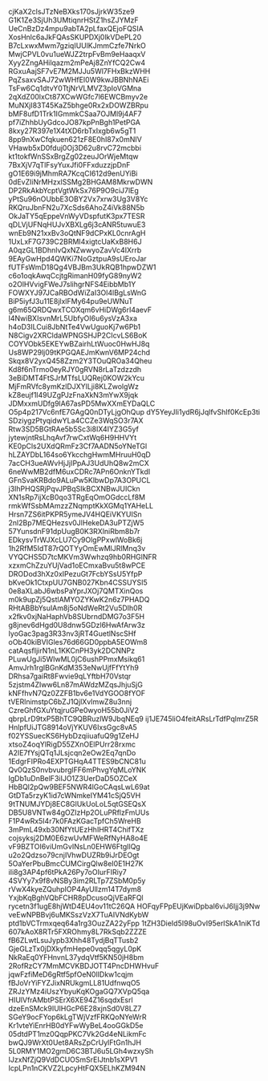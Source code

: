 cjKaX2clsJTzNeBXks170sJjrkW35ze9
G1K1Ze3SjUh3UMtiqnrHStZ1hsZJYMzF
UeCnBzDz4mpu9abTA2pLfaxQEjoFQSIA
XosHnlc6aJkFQAsSKUPDXj0lkVDePL20
B7cLxwxMwm7gziqIUUlKJmmCzfe7NrkO
MwjCPVL0vu1ueWJZ2trpFvBm9eHaaqxV
Xyy2ZngAHilqazm2mPeAj8ZnYfCQ2Cw4
RGxuAajSF7vE7M2MJJu5Wl7FHxBkzWHH
PqZsaxvSAJ72wWHfEI0W9kwJBBNhNAEi
TsFw6Cq1dtvY0TtjNrVLMVZ3pIoVGMna
2qXdZ00lxCt87XCwWGfc7l6EWCBmyv2e
MuNXjI83T45KaZ5bhge0Rx2xDOWZBRpu
bMF8ufD1Trk1IGmmkCSaa7OJMl9j4AF7
pf7iZhhbUyGdcoJO87kpPnBgh1PetPGA
8kxy27R397e1X4tXD6rbTxIxgb6w5gT1
8pp9nXwCfqkuen621zF8E0hI87x0mNIV
VHawb5xD0fduj0Oj3D62u8rvC72mcbbi
kt1tokfWnSSxBrgZg02zeuJOrWjeMtqw
7BxXjV7qTlFsyYuxJfi0FFxduzzjpDnF
gO1E69i9jMhmRA7KcqCI612d9enUYiBi
0dEvZIiNrMHzxlSSMg2BHGAM8MkrwDWN
DP2RkAkbYcptVgtWkSx76P9O9ciJ7lEg
yPtSu96nOUbbE3OBY2Vx7xrw3Ug3V8Yc
RKQruJbnFN2u7XcSds6AhoZ4iVk88N5b
OkJaTY5qEppeVnWyVDspfutK3px7TESR
qDLVjUFNqHUJvXBXLg6j3cANR5tuwuE3
wnEb9N21xxBv3oQtNF9dCPxKL0cnrAgH
1UxLxF7G739C2BRMI4xigtcUaKxB8H6J
A0qzGL1BDhnlvQxNZwwyoZavVc4IXrrb
9EAyGwHpd4QWKi7NoGztpuA9sUEroJar
fUTFsWmD18Qg4VBJBm3UkRQB1hpwDZW1
c6o1oqkAwqCcjtgRimanH09fyG89nyW2
o2OlHVvigFWeJ7slihgrNFS4EibbMb1Y
FOWXYJ97JCaRBOdWiZaI3Ol4lBgLsWnG
BiP5iyfJ3u11E8jlxlFMy64pu9eUWNuT
g6m65QRDQwxTCOXqm6vHiDWg6rI4aevF
I4NwiBXIsvnMrL5UbfyOI6u6ysVzA3xa
h4oD3ILCui8JbNtTe4VwUguoKj7w6Pb1
N8Cigv2XRCldaWPNGSHJP2CIcvLS6BoK
COYVObk5EKEYwBZairhLtWuoc0HwHJ8q
Us8WP29lj09tKPGQAEJmKwnV6MP24chd
Skqx8V2yxQ458Zzm2Y3TOuQROa34Qheu
Kd8f6nTrmo0eyRJY0gRVN8rLaTzdzzdh
3eBiDMT4FtSJrMTfsLUQRej0KOW2kYcu
MjFmRVfc8ymKzlDJXYlLji8KLZwolgWz
kZ8eujf1l49UZgPJzFnaXkN3mYwX9jqk
JDMxxmUDfg9lA67asPD5MwXXmEYDaQLC
O5p4p217Vc6nfE7GAgQ0nDTyLjgOhQup
dY5YeyJIi1ydR6jJqlfvShIf0KcEp3ti
SDziygzPtyqidwYLa4CCZe3WqSO3r7AX
Rtw3SD5BGtRAe5b5Sc3i8IX4IYZ3G5yf
jytewjntRsLhqAvf7rwCxtWq6H9HHVYt
KE0pCls2UXdQRmFz3Cf7AADN5oYNeTGl
hLZAYDbL164so6YkcchgHwmMHruuH0qD
7acCH3ueAWvHjJjIPpAJ3UdUhQ8w2mCX
6neWwMB2dfM6uxCDRc7APn6OnknYTkdI
GFnSvaKRBdo9ALuPw5KlbwDp7A3OPUCL
j3IhPHQSRjPqvJPBqSIkBCXNBwJUICkn
XN1sRp7ijXcB0qo3TRgEqOmOGdccLf8M
rmkWfSsbMAmzzZNqmptKkXGMq1YAHeLL
Hrsn7ZS6itPKPR5ymeJV4HQEiVKYUISn
2nl2Bp7MEQHezsv0JlHekeDA3uPTZjW5
57YunsdnF91dpUugB0K3RXlniRbm8b7r
EDkysvTrWJXcLU7Cy9OlgPPxwlWoBk6j
1h2RfM5IdT87rQOTYyOmEwMlJRlMnq3v
VYQCHS5D7tcMKVm3Wwhzq9hb0RHGlNFR
xzxmChZzuYUjVad1oECmxaBvu5t8wPCE
DRODod3hXz0xIPezuGt7FcbYSsU5YfpP
bKveOk1CtxpUU7GNB027Kbn4CSSUYSI5
0e8aXLabJ6wbsPaYprJXOj7QMTXinQos
m0k9upZj5QstlAMYOZYKwK2n6z7PHADQ
RHtABBbYsuIAm8j5oNdWeRt2Vu5DIh0R
x2fkv0xjNaHaphVb8SUbrndDMG7o3F5H
g8jnev6dHgd0U8dnw5GDzl6HwAfArw3z
IyoGac3pag3R33nv3jRT4GuetlNscSHf
oOb40kiBVIGles76d66GD0ppbA5EOWm8
catAqsfIjirN1nL1KKCnPH3yk2DCNNPz
PLuwUgJi5WIwML0jC6ushPPmxMsikq61
AmvJrh1rgIBGnKdM353eNwUjfFfYtYh9
DRhsa7gaiRt8Fwvie9qLYftbH70Vstqr
5zjstm4ZIww6Ln87mAWdzMZqsJhjuSjG
kNFfhvN7Qz0ZZFB1bv6e1VdYGOO8fYOF
tVERlnimstpC6bZJ1QjlXvImwZ8u3nnj
CzreGhfGXuYtqjruGPe0wyoH55b0JiV2
qbrpLrD9txP5BhTC9QBRuzlW9JbqNEq9
ij1JE745liO4feitARsLrTdfPqlmrZ5R
HnlpfUiJTG8914oVjYKUV6IxsGgc8vA5
f02YSSuecKS6HybDzqiiuafuQ9g1ZeHJ
xtsoZ4oqYlRigD55ZXnOElPUrr28rxmc
A2IE7fYsjQTq1JLsjcqn2eOw2Eq7qnDo
1EdgrFIPRo4EXPTGHqA4TTES9bCNC81u
Qv0QzS0nvbvubrglFF6mPhvgYqMLoYNK
IgDb1uDnBelF3iIJO1Z3UerDaD5OZCeX
HbBQl2pQw9BEF5NWR4lGoCAqsLwL69at
GtDTa5rzyK1id7cWNmkeIYM41cSjQ5VH
9tTNUMJYDj8EC8GlUkUoLoL5qtGSEQsX
DB5U8VNTw84gOZIzHp2OLuPRflzFmUUs
F1P4wRx5I4r7k0FAzKGacTpfCh5WreHB
3mPmL49xb30NfYtUEzHhIHRT4ChifTXz
cojsyksj2DM0E6zwUvMFWeRfNyHA8o4E
vF9BZTOI6viUmGvINsLn0EHW6FtgIlQg
u2o2Qdzso79cnjIVhwDUZRb9iJrDEOgt
5OaYerPbuBmcCUMCirgQlw8eI0E1H27K
iIi8g3AP4pf6tPkA26Py7oOIurFIRiy7
4SVYy7x9f8vNSBy3im2RLTp7ZSbM0p5y
rVwX4kyeZQuhpIOP4AyUllzm14T7dym8
YxjbKqBghVQbFCHR8pDcusoQjVEaRFQl
rycetn3f1ugE8hjWtD4EU4ov11tC26QA
HOFqyFPpEUjKwiDpbaI6viJ6Ijj3j9Nw
veEwNPBBvj6uMKSszVzX7TuAIVNdKybW
ptd1bVCTrmxqeq64a1rg3OuzZA22yFpp
1tZH3DieId5I98uOvI95erISkA1niKTd
607kAoX8RTr5FXROhmy8L7RkSqb2ZZZE
fB6ZLwtLsuJypb3Xhh48TydjBqTTusb2
GjeGLzTx0jDXkyfmHepe0vqq5qgyL0pK
NkRaEq0YFHnvnL37ydqVtf5KN50jH8bm
2RofRzCY7MmMCVKBDJOTT4PncDHWHvuF
jqwFzfiMeD6gRtf5pfOeN0lIDkw1cqjm
fBJoVrYiFYZJixNRUkgmLL81UdfnwqO5
ZRJzYMz4iUszYbyuKqKOgaGQ7XVpQ5qa
HIUlVfrAMbtPSErX6XE94Z16sqdxEsrl
dzeEnSMck9IUlHGcP6E28xjnSd0V8LZ7
SGeY9ocFYop6kLgTWjVzfFRKQoNYeWrR
Kr1vteYiEnrHB0dYFwWyBeL4ooGGkD5e
05dtdPT1mz0QqpPKC7Vk2Gd4eNLikmFc
bwQJ9WrXt0Uet8ARsZpCrUylFtGn1hJH
5L0RMY1MO2gmD6C3BTJ6u5LGh4wzxySh
IJzxNfZjQ9VdDCUOSmSrEIJtnb1sXPV1
IcpLPn1nCKVZ2LpcyHtFQX5ELhKZM94N
